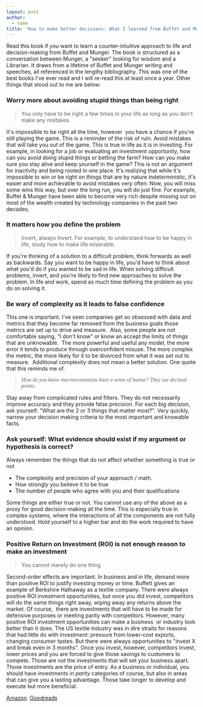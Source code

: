 ```yaml
---
layout: post
author:
  - name
title: 'How to make better decisions: What I learned from Buffet and Munger'
---
```


Read this book if you want to learn a counter-intuitive approach to life and decision-making from Buffet and Munger. The book is structured as a conversation between Munger, a "seeker" looking for wisdom and a Librarian. It draws from a lifetime of Buffet and Munger writing and speeches, all referenced in the lengthy bibliography. This was one of the best books I've ever read and I will re-read this at least once a year. Other things that stood out to me are below:

### Worry more about avoiding stupid things than being right

> You only have to be right a few times in your life as long as you don't make any mistakes.&nbsp;

It's impossible to be right all the time, however &nbsp;you have a chance if you're still playing the game. This is a reminder of the risk of ruin. Avoid mistakes that will take you out of the game. This is true in life as it is in investing. For example, in looking for a job or evaluating an investment opportunity, how can you avoid doing stupid things or betting the farm? How can you make sure you stay alive and keep yourself in the game? This is not an argument for inactivity and being rooted in one place. It's realizing that while it's impossible to win or be right on things that are by nature indeterministic, it's easier and more achievable to avoid mistakes very often. Now, you will miss some wins this way, but over the long run, you will do just fine. For example, Buffet & Munger have been able to become very rich despite missing out on most of the wealth created by technology companies in the past two decades.&nbsp;

### It matters how you define the problem

> Invert, always Invert. For example, to understand how to be happy in life, study how to make life miserable.

If you're thinking of a solution to a difficult problem, think forwards as well as backwards. Say you want to be happy in life, you'd have to think about what you'd do if you wanted to be sad in life. When solving difficult problems, invert, and you're likely to find new approaches to solve the problem. In life and work, spend as much time defining the problem as you do on solving it.&nbsp;

### Be wary of complexity as it leads to false confidence

This one is important. I've seen companies get so obsessed with data and metrics that they become far removed from the business goals those metrics are set up to drive and measure.&nbsp; Also, some people are not comfortable saying, "I don't know" or know an accept the limits of things that are unknowable.&nbsp; The more powerful and useful any model, the more error it tends to produce through overconfident misuse. The more complex the metric, the more likely for it to be divorced from what it was set out to measure.&nbsp; Additional complexity does not mean a better solution. One quote that this reminds me of.&nbsp;

> <font face="Georgia, Times, Times New Roman, serif"><i>How do you know macroeconomists have a sense of humor? They use decimal points.</i></font>

Stay away from complicated rules and filters. They do not necessarily improve accuracy and they provide false precision. For each big decision, ask yourself: "What are the 2 or 3 things that matter most?". Very quickly, narrow your decision making criteria to the most important and knowable facts.&nbsp;

### Ask yourself: What evidence should exist if my argument or hypothesis is correct?

Always remember the things that do not affect whether something is true or not

* The complexity and precision of your approach / math.&nbsp;
* How strongly you believe it to be true
* The number of people who agree with you and their qualifications

Some things are either true or not. You cannot use any of the above as a proxy for good decision-making all the time. This is especially true in complex systems, where the interactions of all the components are not fully understood. Hold yourself to a higher bar and do the work required to have an opinion.

### Positive Return on Investment (ROI) is not enough reason to make an investment

> You cannot merely do one thing

Second-order effects are important. In business and in life, demand more than positive ROI to justify investing money or time. Buffett gives an example of Berkshire Hathaway as a textile company. There were always positive ROI investment opportunities, but once you did invest, competitors will do the same things right away, wiping away any returns above the market. Of course, &nbsp;there are investments that will have to be made for defensive purposes or meeting parity with competitors. However, many positive ROI investment opportunities can make a business&nbsp; or industry look better than it does. The US textile industry was in dire straits for reasons that had little do with investment: pressure from lower-cost exports, changing consumer tastes. But there were always opportunities to "invest X and break even in 3 months". Once you invest, however, competitors invest, lower prices and you are forced to give those savings to customers to compete. Those are not the investments that will set your business apart. Those investments are the price of entry. As a business or individual, you should have investments in&nbsp;*parity*&nbsp;categories of course, but also in areas that can give you a lasting advantage. Those take longer to develop and execute but more beneficial. &nbsp;

[Amazon](https://www.amazon.com/Want-Where-Going-Never-There/dp/1681840480/ref=sr_1_2?keywords=all+I+want+to+know&amp;qid=1584238275&amp;sr=8-2). [Goodreads](https://www.goodreads.com/book/show/30113404-all-i-want-to-know-is-where-i-m-going-to-die-so-i-ll-never-go-there?from_search=true&amp;qid=KMQvrTwl2m&amp;rank=1)